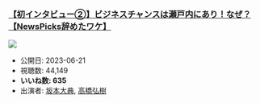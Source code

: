 ### [【初インタビュー②】ビジネスチャンスは瀬戸内にあり！なぜ？【NewsPicks辞めたワケ】](https://www.youtube.com/watch?v=bZtBWrdFL5I)
[![](https://img.youtube.com/vi/bZtBWrdFL5I/sddefault.jpg)](https://www.youtube.com/watch?v=bZtBWrdFL5I)
-   公開日: 2023-06-21
-   視聴数: 44,149
-   **いいね数: 635**
-   出演者: [坂本大典](/rehacq_fan/people/坂本大典 "wikilink"), [高橋弘樹](/rehacq_fan/people/高橋弘樹 "wikilink")
